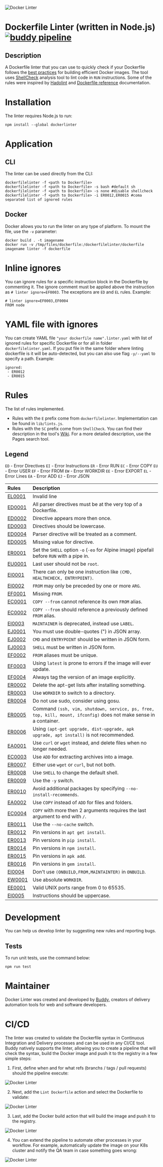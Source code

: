 ![Docker Linter](assets/images/docker-linter-cover.png)
# Dockerfile Linter (written in Node.js) [![buddy pipeline](https://app.buddy.works/buddy-works/dockerfile-linter/pipelines/pipeline/243198/badge.svg?token=be04e77cb21d0e7e611853e903e521ba233e01d46699a1e6dc00f85a853cbdd6 "buddy pipeline")](https://app.buddy.works/buddy-works/dockerfile-linter/pipelines/pipeline/243198)
## Description

A Dockerfile linter that you can use to quickly check if your Dockerfile follows the [best practices](https://docs.docker.com/develop/develop-images/dockerfile_best-practices/) for building efficient Docker images. The tool uses [ShellCheck](https://github.com/koalaman/shellcheck) analysis tool to lint code in `RUN` instructions. Some of the rules were inspired by [Hadolint](https://github.com/hadolint/hadolint) and [Dockerfile reference](https://docs.docker.com/engine/reference/builder/) documentation.

# Installation
The linter requires Node.js to run:

````
npm install --global dockerlinter
````

# Application
## CLI

The linter can be used directly from the CLI:

````
dockerfilelinter -f <path to Dockerfile>
dockerfilelinter -f <path to Dockerfile> -s bash #default sh
dockerfilelinter -f <path to Dockerfile> -s none #disable shellcheck
dockerfilelinter -f <path to Dockerfile> -i ER0012,ER0015 #coma separated list of ignored rules
````

## Docker
Docker allows you to run the linter on any type of platform. To mount the file, use the `-v` parameter:

````
docker build . -t imagename
docker run -v /tmp/files/dockerfile:/dockerfilelinter/dockerfile imagename linter -f dockerfile
````

# Inline ignores
You can ignore rules for a specific instruction block in the Dockerfile by commenting it. The ignore comment must be applied above the instruction as `# linter ignore=EF0003`. The exceptions are `ED` and `EL` rules. Example:

````
# linter ignore=EF0003,EF0004
FROM node
````

# YAML file with ignores
You can create YAML file `"your dockerfile name".linter.yaml` with list of ignored rules for specific Dockerfile or for all in folder `dockerfilelinter.yaml`. If you put file in the same folder where linting dockerfile is it will be auto-detected, but you can also use flag `-y/--yaml` to specify a path. Example:
````
ignored:
 - ER0012
 - ER0015
````

# Rules
The list of rules implemented.

- Rules with the `E` prefix come from `dockerfilelinter`. Implementation can be found in `lib/lints.js`.
- Rules with the `SC` prefix come from `ShellCheck`. You can find their description in the tool's [Wiki](https://github.com/koalaman/shellcheck/wiki/). For a more detailed description, use the Pages search tool.

## Legend

`ED` - Error Directives
`EI` - Error Instructions
`ER` - Error RUN
`EC` - Error COPY
`EU` - Error USER
`EF` - Error FROM
`EW` - Error WORKDIR
`EE` - Error EXPORT
`EL` - Error Lines
`EA` - Error ADD
`EJ` - Error JSON


| Rules       | Description                                                                                            |
|:-------------|:-------------------------------------------------------------------------------------------------|
|[EL0001](Rules.md#EL0001)    | Invalid line
|[ED0001](Rules.md#ED0001)    | All parser directives must be at the very top of a Dockerfile.
|[ED0002](Rules.md#ED0002)    | Directive appears more then once.
|[ED0003](Rules.md#ED0003)    | Directives should be lowercase.
|[ED0004](Rules.md#ED0004)    | Parser directive will be treated as a comment.
|[ED0005](Rules.md#ED0005)    | Missing value for directive.
|[ER0001](Rules.md#ER0001)    | Set the `SHELL` option `-o` (`-eo` for Alpine image) pipefail before `RUN` with a pipe in.
|[EU0001](Rules.md#EU0001)    | Last user should not be `root`.
|[EI0001](Rules.md#EI0001)    | There can only be one instruction like `(CMD, HEALTHCHECK, ENTRYPOINT)`.
|[EI0002](Rules.md#EI0002)    | `FROM` may only be preceded by one or more `ARG`.
|[EF0001](Rules.md#EF0001)    | Missing `FROM`.
|[EC0001](Rules.md#EC0001)    | `COPY --from` cannot reference its own `FROM` alias.
|[EC0002](Rules.md#EC0002)    | `COPY --from` should reference a previously defined `FROM` alias.
|[EI0003](Rules.md#EI0003)    | `MAINTAINER` is deprecated, instead use `LABEL`.
|[EJ0001](Rules.md#EJ0001)    | You must use double-quotes (") in JSON array.
|[EJ0002](Rules.md#EJ0002)    | `CMD` and `ENTRYPOINT` should be written in JSON form.
|[EJ0003](Rules.md#EJ0003)    | `SHELL` must be written in JSON form.
|[EF0002](Rules.md#EF0002)    | `FROM` aliases must be unique.
|[EF0003](Rules.md#EF0003)    | Using `latest` is prone to errors if the image will ever update.
|[EF0004](Rules.md#EF0004)    | Always tag the version of an image explicitly.
|[ER0002](Rules.md#ER0002)    | Delete the apt-get lists after installing something.
|[ER0003](Rules.md#ER0003)    | Use `WORKDIR` to switch to a directory.
|[ER0004](Rules.md#ER0004)    | Do not use sudo, consider using gosu.
|[ER0005](Rules.md#ER0005)    | Command `(ssh, vim, shutdown, service, ps, free, top, kill, mount, ifconfig)` does not make sense in a container.
|[ER0006](Rules.md#ER0006)    | Using `(apt-get upgrade, dist-upgrade, apk upgrade, apt install)` is not recommended.
|[EA0001](Rules.md#EA0001)    | Use `curl` or `wget` instead, and delete files when no longer needed.
|[EC0003](Rules.md#EC0003)    | Use `ADD` for extracting archives into a image.
|[ER0007](Rules.md#ER0007)    | Either use `wget` or `curl`, but not both.
|[ER0008](Rules.md#ER0008)    | Use `SHELL` to change the default shell.
|[ER0009](Rules.md#ER0009)    | Use the `-y` switch.
|[ER0010](Rules.md#ER0010)    | Avoid additional packages by specifying `--no-install-recommends`.
|[EA0002](Rules.md#EA0002)    | Use `COPY` instead of `ADD` for files and folders.
|[EC0004](Rules.md#EC0004)    | `COPY` with more then 2 arguments requires the last argument to end with `/`.
|[ER0011](Rules.md#ER0011)    | Use the `--no-cache` switch.
|[ER0012](Rules.md#ER0012)    | Pin versions in `apt get install`.
|[ER0013](Rules.md#ER0013)    | Pin versions in `pip install`.
|[ER0014](Rules.md#ER0014)    | Pin versions in `npm install`.
|[ER0015](Rules.md#ER0015)    | Pin versions in `apk add`.
|[ER0016](Rules.md#ER0016)    | Pin versions in `gem install`.
|[EI0004](Rules.md#EI0004)    | Don't use `(ONBUILD,FROM,MAINTAINTER)` in `ONBUILD`.
|[EW0001](Rules.md#EW0001)    | Use absolute `WORKDIR`.
|[EE0001](Rules.md#EE0001)    | Valid UNIX ports range from 0 to 65535.
|[EI0005](Rules.md#EI0005)    | Instructions should be uppercase.

# Development
You can help us develop linter by suggesting new rules and reporting bugs.

## Tests
To run unit tests, use the command below:
````
npm run test
````

# Maintainer
Docker Linter was created and developed by [Buddy](https://buddy.works?utm_source=github&utm_medium=referral&utm_campaign=dockerlinter&utm_content=readme), creators of delivery automation tools for web and software developers.

# CI/CD
The linter was created to validate the Dockerfile syntax in Continuous Integration and Delivery processes and can be used in any CI/CE tool. Buddy natively supports the linter, allowing you to create a pipeline that will check the syntax, build the Docker image and push it to the registry in a few simple steps:

1. First, define when and for what refs (branchs / tags / pull requests) should the pipeline execute:

![Docker Linter](assets/images/docker-linter-1.png)

2. Next, add the `Lint Dockerfile` action and select the Dockerfile to validate:

![Docker Linter](assets/images/docker-linter-2.png)

3. Last, add the Docker build action that will build the image and push it to the registry.

![Docker Linter](assets/images/docker-linter-3.png)

4. You can extend the pipeline to automate other processes in your workflow. For example, automatically update the image on your K8s cluster and notify the QA team in case something goes wrong:

![Docker Linter](assets/images/docker-linter-4.png)
